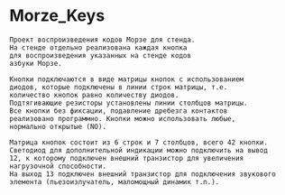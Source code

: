 # Morze_Keys

    Проект воспроизведения кодов Морзе для стенда. 
    На стенде отдельно реализована каждая кнопка
    для воспроизведения указанных на стенде кодов
    азбуки Морзе.
 
    Кнопки подключаются в виде матрицы кнопок с использованием
    диодов, которые подключены в линии строк матрицы, т.е.
    количество кнопок равно количеству диодов.
    Подтягивающие резисторы установлены линии столбцов матрицы.
    Все кнопки без фиксации, подавление дребезга контактов
    реализовано программно. Кнопки можно использовать любые,
    нормально открытые (NO).
 
    Матрица кнопок состоит из 6 строк и 7 столбцов, всего 42 кнопки.
    Светодиод для дополнительной индикации можно подключить на вывод
    12, к которому подключен внешний транзистор для увеличения
    нагрузочной способности.
    На выход 13 подключен внешний транзистор для подключения звукового
    элемента (пьезоизлучатель, маломощный динамик т.п.).
 
